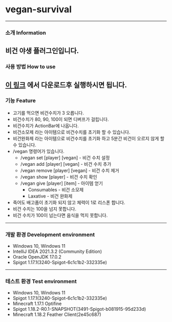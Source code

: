 # vegan-survival
---
### 소개 Information
비건 야생 플러그인입니다.
---
### 사용 방법 How to use
[이 링크](https://github.com/Jongye0l/vegan-survival/releases/latest) 에서 다운로드후 실행하시면 됩니다.
---
### 기능 Feature
* 고기를 먹으면 비건수치가 3 오릅니다.
* 비건수치가 80, 90, 100이 되면 디버프가 걸립니다.
* 비건수치가 ActionBar에 나옵니다.
* 비건소모제 라는 아이템으로 비건수치를 초기화 할 수 있습니다.
* 비건완화제 라는 아이템으로 비건수치를 초기화 하고 5분간 비건이 오르지 않게 할 수 있습니다.
* /vegan 명령어가 있습니다.
    * /vegan set [player] [vegan] - 비건 수치 설정
    * /vegan add [player] [vegan] - 비건 수치 추가
    * /vegan remove [player] [vegan] - 비건 수치 제거
    * /vegan show [player] - 비건 수치 확인
    * /vegan give [player] [item] - 아이템 얻기
        * Consumables - 비건 소모제
        * Laxative - 비건 완화제
* 죽어도 배고픔이 초기화 되지 않고 체력이 1로 리스폰 합니다.
* 비건 수치는 100을 넘지 못합니다.
* 비건 수치가 100이 넘는다면 음식을 먹지 못합니다.
---
### 개발 환경 Development environment
* Windows 10, Windows 11
* IntelliJ IDEA 2021.3.2 (Community Edition)
* Oracle OpenJDK 17.0.2
* Spigot 1.17.1(3240-Spigot-6c1c1b2-332335e)
---
### 테스트 환경 Test environment
* Windows 10, Windows 11
* Spigot 1.17.1(3240-Spigot-6c1c1b2-332335e)
* Minecraft 1.17.1 Optifine
* Spigot 1.18.2-R0.1-SNAPSHOT(3491-Spigot-b081915-95d233d)
* Minecraft 1.18.2 Feather Client(2e45c687)
